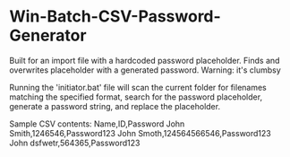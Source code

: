 # Win-Batch-CSV-Password-Generator
Built for an import file with a hardcoded password placeholder. Finds and overwrites placeholder with a generated password. Warning: it's clumbsy

Running the 'initiator.bat' file will scan the current folder for filenames matching the specified format, search for the password placeholder, generate a password string, and replace the placeholder.

Sample CSV contents:
Name,ID,Password
John Smith,1246546,Password123
John Smoth,124564566546,Password123
John dsfwetr,564365,Password123
